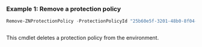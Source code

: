 ### Example 1: Remove a protection policy
```powershell
Remove-ZNProtectionPolicy -ProtectionPolicyId "25b60e5f-3201-48b0-8f04-3df5eb4e2948"
```

```output

```

This cmdlet deletes a protection policy from the environment.
